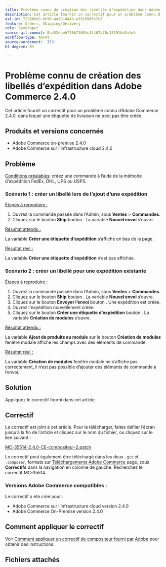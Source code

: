 ```yaml
---
title: Problème connu de création des libellés d’expédition dans Adobe Commerce 2.4.0
description: Cet article fournit un correctif pour un problème connu d’Adobe Commerce 2.4.0, dans lequel une étiquette de livraison ne peut pas être créée.
exl-id: 722689d9-0c90-4a9d-8449-e93c6585b7c3
feature: Orders, Shipping/Delivery
role: Developer
source-git-commit: 0ad52eceb776b71604c4f467a70c13191bb9a1eb
workflow-type: tm+mt
source-wordcount: '353'
ht-degree: 0%

---
```


# Problème connu de création des libellés d’expédition dans Adobe Commerce 2.4.0

Cet article fournit un correctif pour un problème connu d’Adobe Commerce 2.4.0, dans lequel une étiquette de livraison ne peut pas être créée.

## Produits et versions concernés

* Adobe Commerce on-premise 2.4.0
* Adobe Commerce sur l’infrastructure cloud 2.4.0

## Problème

<u>Conditions préalables</u>: créez une commande à l’aide de la méthode d’expédition FedEx, DHL, UPS ou USPS.

### Scénario 1 : créer un libellé lors de l’ajout d’une expédition

<u>Étapes à reproduire :</u>

1. Ouvrez la commande passée dans l’Admin, sous **Ventes** > **Commandes**.
1. Cliquez sur le bouton **Ship** bouton . La variable **Nouvel envoi** s’ouvre.

<u>Résultat attendu :</u>

La variable **Créer une étiquette d’expédition** s’affiche en bas de la page.

<u>Résultat réel :</u>

La variable **Créer une étiquette d’expédition** n’est pas affichée.

### Scénario 2 : créer un libellé pour une expédition existante

<u>Étapes à reproduire :</u>

1. Ouvrez la commande passée dans l’Admin, sous **Ventes** > **Commandes**.
1. Cliquez sur le bouton **Ship** bouton . La variable **Nouvel envoi** s’ouvre.
1. Cliquez sur le bouton **Envoyer l’envoi** bouton . Une expédition est créée.
1. Ouvrez l&#39;expédition nouvellement créée.
1. Cliquez sur le bouton **Créer une étiquette d’expédition** bouton . La variable **Création de modules** s’ouvre.

<u>Résultat attendu :</u>

La variable **Ajout de produits au module** sur le bouton **Création de modules** fenêtre modale affiche les champs avec des éléments de commande.

<u>Résultat réel :</u>

La variable **Création de modules** fenêtre modale ne s’affiche pas correctement, il n’est pas possible d’ajouter des éléments de commande à l’envoi.

## Solution

Appliquez le correctif fourni dans cet article.

## Correctif

Le correctif est joint à cet article. Pour le télécharger, faites défiler l’écran jusqu’à la fin de l’article et cliquez sur le nom du fichier, ou cliquez sur le lien suivant :

[MC-35514-2.4.0-CE-compositeur-2.patch](assets/MC-35514-2.4.0-CE-composer-2.patch.zip)

Le correctif peut également être téléchargé dans les deux `.git` et `.composer`, formats sur [Téléchargements Adobe Commerce](https://magento.com/tech-resources/download) page, sous **Correctifs** dans la navigation en colonne de gauche. Recherchez le correctif MC-35514.

### Versions Adobe Commerce compatibles :

Le correctif a été créé pour :

* Adobe Commerce sur l’infrastructure cloud version 2.4.0
* Adobe Commerce On-Premise version 2.4.0

## Comment appliquer le correctif

Voir [Comment appliquer un correctif de compositeur fourni par Adobe](/help/how-to/general/how-to-apply-a-composer-patch-provided-by-magento.md) pour obtenir des instructions.

## Fichiers attachés
